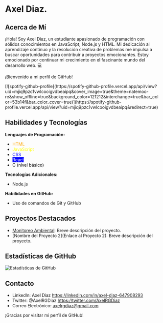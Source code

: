 # Axel Diaz.

## Acerca de Mí
¡Hola! Soy Axel Diaz, un estudiante apasionado de programación con sólidos conocimientos en JavaScript, Node.js y HTML.
Mi dedicación al aprendizaje continuo y la resolución creativa de problemas me impulsa a buscar oportunidades para contribuir a proyectos emocionantes. Estoy emocionado por continuar mi crecimiento en el fascinante mundo del desarrollo web. 💻

¡Bienvenido a mi perfil de GitHub!
<p></p>
[![spotify-github-profile](https://spotify-github-profile.vercel.app/api/view?uid=mjiq9pzc1vwlcooigvdbeaipq&cover_image=true&theme=natemoo-re&show_offline=true&background_color=121212&interchange=true&bar_color=53b14f&bar_color_cover=true)](https://spotify-github-profile.vercel.app/api/view?uid=mjiq9pzc1vwlcooigvdbeaipq&redirect=true)

## Habilidades y Tecnologías

**Lenguajes de Programación:**
- <span style="color: orange;">HTML</span>
- <span style="color: yellow;">JavaScript</span>
- <span style="color: blue;">CSS</span>
- <span style="color: white; background-color: blue;">React</span>
- <span style="color: black;">C (nivel básico)</span>

**Tecnologías Adicionales:**
- Node.js

**Habilidades en GitHub:**
- Uso de comandos de Git y GitHub


## Proyectos Destacados
- [Monitoreo Ambiental](https://github.com/AxelRGDiaz/Monitoreo-Ambiental-con-IoT-y-MongoDB): Breve descripción del proyecto.
- [Nombre del Proyecto 2](Enlace al Proyecto 2): Breve descripción del proyecto.

## Estadísticas de GitHub
![Estadísticas de GitHub](https://github-readme-stats.vercel.app/api?username=AxelRGDiaz&show_icons=true)

## Contacto
- LinkedIn: Axel Diaz https://linkedin.com/in/axel-diaz-647908293
- Twitter: @AxelRGDiaz https://twitter.com/AxelRGDiaz
- Correo Electrónico: axelrgdiaz@gmail.com


¡Gracias por visitar mi perfil de GitHub!

